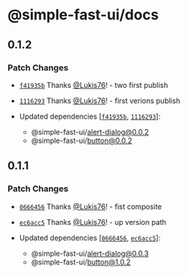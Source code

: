 # @simple-fast-ui/docs

## 0.1.2

### Patch Changes

- [`f41935b`](https://github.com/Lukis76/simple-fast-ui/commit/f41935b60b11f4c8ac88c9782fc1fbe6e6180935) Thanks [@Lukis76](https://github.com/Lukis76)! - two first publish

- [`1116293`](https://github.com/Lukis76/simple-fast-ui/commit/1116293e3a3bdf17965f1e97cd346e2f45b8dbe9) Thanks [@Lukis76](https://github.com/Lukis76)! - first verions publish

- Updated dependencies [[`f41935b`](https://github.com/Lukis76/simple-fast-ui/commit/f41935b60b11f4c8ac88c9782fc1fbe6e6180935), [`1116293`](https://github.com/Lukis76/simple-fast-ui/commit/1116293e3a3bdf17965f1e97cd346e2f45b8dbe9)]:
  - @simple-fast-ui/alert-dialog@0.0.2
  - @simple-fast-ui/button@0.0.2

## 0.1.1

### Patch Changes

- [`0666456`](https://github.com/Lukis76/simple-fast-ui/commit/0666456187ad694fb84f022aa51d4665cb866961) Thanks [@Lukis76](https://github.com/Lukis76)! - fist composite

- [`ec6acc5`](https://github.com/Lukis76/simple-fast-ui/commit/ec6acc5446c3a9e725032e14dc798b23fd800ca3) Thanks [@Lukis76](https://github.com/Lukis76)! - up version path

- Updated dependencies [[`0666456`](https://github.com/Lukis76/simple-fast-ui/commit/0666456187ad694fb84f022aa51d4665cb866961), [`ec6acc5`](https://github.com/Lukis76/simple-fast-ui/commit/ec6acc5446c3a9e725032e14dc798b23fd800ca3)]:
  - @simple-fast-ui/alert-dialog@0.0.3
  - @simple-fast-ui/button@1.0.2
